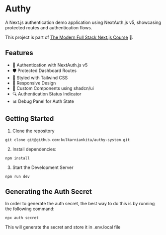 # Authy

A Next.js authentication demo application using NextAuth.js v5, showcasing protected routes and authentication flows.

This project is part of [The Modern Full Stack Next.js Course](https://nextjscourse.dev/) 🚀.

## Features

- 🔐 Authentication with NextAuth.js v5
- 🛡️ Protected Dashboard Routes
- 🎨 Styled with Tailwind CSS
- 📱 Responsive Design
- 🎯 Custom Components using shadcn/ui
- 🔍 Authentication Status Indicator
- 📊 Debug Panel for Auth State

## Getting Started

1. Clone the repository

```
git clone git@github.com:kulkarniankita/authy-system.git
```

2. Install dependencies:

```
npm install
```

3. Start the Development Server

```
npm run dev
```

## Generating the Auth Secret

In order to generate the auth secret, the best way to do this is by running the following command:

`npx auth secret`

This will generate the secret and store it in .env.local file

